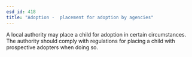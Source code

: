 ```yaml
---
esd_id: 418
title: "Adoption -  placement for adoption by agencies"
---
```


A local authority may place a child for adoption in certain circumstances.  The authority should comply with regulations for placing a child with prospective adopters when doing so.

